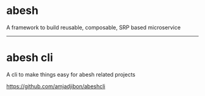 # abesh

A framework to build reusable, composable,
SRP based microservice


----

# abesh cli

A cli to make things easy for abesh related projects

https://github.com/amjadjibon/abeshcli
